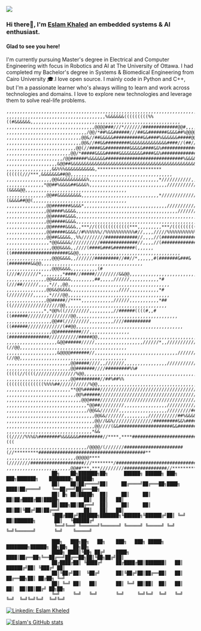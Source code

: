 <!--START_SECTION:waka-->
<!--END_SECTION:waka-->
![](https://camo.githubusercontent.com/da044eceef3d233db5a7b412c049813af02a8af0/68747470733a2f2f6d69722d73332d63646e2d63662e626568616e63652e6e65742f70726f6a6563745f6d6f64756c65732f6d61785f313230302f34666630373938363230383539332e356439613635346539326633362e676966)
### Hi there👋, I'm [Eslam Khaled](https://www.github.com/eslam69) an embedded systems & AI enthusiast.
#### Glad to see you here!
I'm currently pursuing Master's degree in Electrical and Computer Engineering with focus in Robotics and AI at The University of Ottawa. I had completed my Bachelor's degree in Systems & Biomedical Engineering from Cairo University 🎓.I love open source. I mainly code in Python and C++, but I'm a passionate learner who's always willing to learn and work across technologies and domains. I love to explore new technologies and leverage them to solve real-life problems.
```pyhton
,,,,,,,,,,,,,,,,,,,,,,,,,,,,,,,,,,,,,,,,,,,,,,,,,,,,,,,,,,,,,,,,,,,,,,,,,,,,,,,,,,,,,,,,,,,,,,,,,,,,,,,,,,,,,,,,,,,,,,,,
,,,,,,,,,,,,,,,,,,,,,,,,,,,,,,,,,,,,,%&&&&&&(((((((((%%((#&&&&&&,,,,,,,,,,,,,,,,,,,,,,,,,,,,,,,,,,,,,,,,,,,,,,,,,,,,,,,,
,,,,,,,,,,,,,,,,,,,,,,,,,,,,,,,,,@@@@###///*///////#############@@#,,,,,,,,,,,,,,,,,,,,,,,,,,,,,,,,,,,,,,,,,,,,,,,,,,,,,
,,,,,,,,,,,,,,,,,,,,,,,,,,,,,,/@@/*##%&&######///##&&#######&&&&##%@@@@,,,,,,,,,,,,,,,,,,,,,,,,,,,,,,,,,,,,,,,,,,,,,,,,,
,,,,,,,,,,,,,,,,,,,,,,,,,,,,@@&//##&&&&&###########&&####%&&&&&&#####@@,,,,,,,,,,,,,,,,,,,,,,,,,,,,,,,,,,,,,,,,,,,,,,,,,
,,,,,,,,,,,,,,,,,,,,,,,,,,,,@@&//##&&#########&&&&&&&&&&&&&&####//(##//@@,,,,,,,,,,,,,,,,,,,,,,,,,,,,,,,,,,,,,,,,,,,,,,,
,,,,,,,,,,,,,,,,,,,,,,,,,,@@(//####&&#########&&&&&####&&%#############//@@#,,,,,,,,,,,,,,,,,,,,,,,,,,,,,,,,,,,,,,,,,,,,
,,,,,,,,,,,,,,,,,,,,,,,,@@/*#####&&&&#####&&&&&&&&&####&&%###############//%@@,,,,,,,,,,,,,,,,,,,,,,,,,,,,,,,,,,,,,,,,,,
,,,,,,,,,,,,,,,,,,,,,/@@######%&&&&&&#############################%&&&&&&#####@@,,,,,,,,,,,,,,,,,,,,,,,,,,,,,,,,,,,,,,,,
,,,,,,,,,,,,,,,,,,,&@@##&&&&&&&&&&&&&&&&&&&&&&&&&&&&&&&&&&&&&&&&&&&&&&&&&&&&&&##@@,,,,,,,,,,,,,,,,,,,,,,,,,,,,,,,,,,,,,,
,,,,,,,,,,,,,,,,,&&%%%&&&&&&&&&&&,************************((((((///***,&&&&&&&##@@,,,,,,,,,,,,,,,,,,,,,,,,,,,,,,,,,,,,,,
,,,,,,,,,,,,,,,,,@@&&&&&&&&&&&%,,,,,,,,,,,,,,,,,,,,,,,,,,*///////////,,,,&&&&&##@@,,,,,,,,,,,,,,,,,,,,,,,,,,,,,,,,,,,,,,
,,,,,,,,,,,,,,*@@##%&&&&##&&&&%,,,,,,,,,,,,,,,,,,,,,,,,,,,,,///////////,,,,(&&&&@@,,,,,,,,,,,,,,,,,,,,,,,,,,,,,,,,,,,,,,
,,,,,,,,,,,,,,,@@##&&&&&&&&&,,,,,,,,,,,,,,,,,,,,,,,,,,,,,*///////////////,,(&&&&##@@(,,,,,,,,,,,,,,,,,,,,,,,,,,,,,,,,,,,
,,,,,,,,,,,,,,,@@#######&&&&*,,,,,,,,,,,,,,,,,,,,,,,,,,,,,,,///////////////#&&&&##@@(,,,,,,,,,,,,,,,,,,,,,,,,,,,,,,,,,,,
,,,,,,,,,,,,,,,@@####%&&&&,,,,,,,,,,,,,,,,,,,,,,,,,,,,,,,,,,,,,,///////////*,,&&&&@@(,,,,,,,,,,,,,,,,,,,,,,,,,,,,,,,,,,,
,,,,,,,,,,,,,,,@@#####&&&&,,,,,,,,,,,,,,,,,,,,,,,,,,,,,,,,,,,,,,,,,,,,,,,//*,,&&&&@@(,,,,,,,,,,,,,,,,,,,,,,,,,,,,,,,,,,,
,,,,,,,,,,,,,,,@@#####&&&&,,,,,,,,,,,,,,,,,,,,,,,,,,,,,,,,,,,,,,,,,,,,,,,,,,,,&&&&@@(,,,,,,,,,,,,,,,,,,,,,,,,,,,,,,,,,,,
,,,,,,,,,,,,,,,@@#####&&&&,,***//(((((((((((((***,,,,,,,,,***/(((((((((((//***&&&&@@(,,,,,,,,,,,,,,,,,,,,,,,,,,,,,,,,,,,
,,,,,,,,,,,,,,,@@#####&&&&//#%%%%%%//%%%%%%%%%%%#//,,,,/////%%%%%%%%%%%%%%%%%%&&&&@@(,,,,,,,,,,,,,,,,,,,,,,,,,,,,,,,,,,,
,,,,,,,,,,,,,,,@@##&&&&&,,%%/////////############//,,,,//(##################%%&&&&@@(,,,,,,,,,,,,,,,,,,,,,,,,,,,,,,,,,,,
,,,,,,,,,,,,,,,,*@@&&&&&///////////##############//,,,,//(####################&&@@,,,,,,,,,,,,,,,,,,,,,,,,,,,,,,,,,,,,,,
,,,,,,,,,,,,,,,,,@@@&&&&,,////(####&###&########(,,,,,,((#####################&&@@,,,,,,,,,,,,,,,,,,,,,,,,,,,,,,,,,,,,,,
,,,,,,,,,,,,,,,,,@@@&&&&,,///////#########//##//*,,,,,,#(#######&###&(########&&@@,,,,,,,,,,,,,,,,,,,,,,,,,,,,,,,,,,,,,,
,,,,,,,,,,,,,,,,,@@@&&&&,,,,,,,,,,(#(///#///////*,,,,,,,,*####//#####/////////&&@@,,,,,,,,,,,,,,,,,,,,,,,,,,,,,,,,,,,,,,
,,,,,,,,,,,,,,,@@&&&&&&&,,,,,,,,,##,,,,,//////,,,,,,,,,,,*#(///##//////,,,,*//,,@@,,,,,,,,,,,,,,,,,,,,,,,,,,,,,,,,,,,,,,
,,,,,,,,,,,,,,,@@&&@&&&&,,,,,,,,,,,,,,,,,,////,,,,,,,,,,,*#(/////////,,,,,,*////@@,,,,,,,,,,,,,,,,,,,,,,,,,,,,,,,,,,,,,,
,,,,,,,,,,,,,,,@@#####//****,,,,,,,,,,,,//////,,,,,,,,,,,*##((//////////////////@@,,,,,,,,,,,,,,,,,,,,,,,,,,,,,,,,,,,,,,
,,,,,,,,,,,,,,*,*@@%((/////////,,,,,,,,,//######((((#,,#((######////////////////@@,,,,,,,,,,,,,,,,,,,,,,,,,,,,,,,,,,,,,,
,,,,,,,,,,,,,,,,,@@##(/////////,,,,,,,,,////##########((######/////////////(##@@,,,,,,,,,,,,,,,,,,,,,,,,,,,,,,,,,,,,,,,,
,,,,,,,,,,,,,,,,,@@#########///,,,,,,,,,,,,,,,(###############///////////#####@@,,,,,,,,,,,,,,,,,,,,,,,,,,,,,,,,,,,,,,,,
,,,,,,,,,,,,,,,,,,,&@@######/////,,,,,,,,,,,,,,,,,,//////*,,/////////////##(//@@,,,,,,,,,,,,,,,,,,,,,,,,,,,,,,,,,,,,,,,,
,,,,,,,,,,,,,,,,,,,&@@@@#######//,,,,,,,,,,,,,,,,,,,,,,,,,,,,,,,/////////##(//@@,,,,,,,,,,,,,,,,,,,,,,,,,,,,,,,,,,,,,,,,
,,,,,,,,,,,,,,,,,,,,,,,,@@#####////,,///////,,,,,,,,,,,,,,,,/////////////##&@@*,,,,,,,,,,,,,,,,,,,,,,,,,,,,,,,,,,,,,,,,,
,,,,,,,,,,,,,,,,,,,,,,,,@@#######////#########%%#(((((//((((///////////////%@@,,,,,,,,,,,,,,,,,,,,,,,,,,,,,,,,,,,,,,,,,,
,,,,,,,,,,,,,,,,,,,,,,,,@@#########//##%##%%((((((((((((((%%%%##///////////%@@,,,,,,,,,,,,,,,,,,,,,,,,,,,,,,,,,,,,,,,,,,
,,,,,,,,,,,,,,,,,,,,,,,,**@@%######//////////////////////////////////////&@#*/,,,,,,,,,,,,,,,,,,,,,,,,,,,,,,,,,,,,,,,,,,
,,,,,,,,,,,,,,,,,,,,,,,,,,@@%######//////////////////////////////////////@@#,,,,,,,,,,,,,,,,,,,,,,,,,,,,,,,,,,,,,,,,,,,,
,,,,,,,,,,,,,,,,,,,,,,,,,,,,@@@####//////////////////////////////////////@@#,,,,,,,,,,,,,,,,,,,,,,,,,,,,,,,,,,,,,,,,,,,,
,,,,,,,,,,,,,,,,,,,,,,,,,,,,,,*@@##/////////,,,,,,,,,,,,,,,,///////////&&@@#,,,,,,,,,,,,,,,,,,,,,,,,,,,,,,,,,,,,,,,,,,,,
,,,,,,,,,,,,,,,,,,,,,,,,,,,,,,/@@&&///////,,,,,,,,,,,,,,,,,,/////////##&&//%@@@@,,,,,,,,,,,,,,,,,,,,,,,,,,,,,,,,,,,,,,,,
,,,,,,,,,,,,,,,,,,,,,,,,,,,,,,,,,@@&&///////,,,,,,,,,///////////##%&&&&////*****@@@@@@@@@,,,,,,,,,,,,,,,,,,,,,,,,,,,,,,,
,,,,,,,,,,,,,,,,,,,,,,,,,,,,,,,,,@@//&&%///////////////#########&&%######//*****#########@@@@@@@@@,,,,,,,,,,,,,,,,,,,,,,
,,,,,,,,,,,,,,,,,,,,,,,,,,,,,,,,,@@////(&&####################&&#########//*******################@@@@@@@@@@@@@@@@@@@@@@
,,,,,,,,,,,,,,,,,,,,,,,,,,,,,,,,*&&((/////%%%&%########%&&&&&&#########//****,****###################################(((
,,,,,,,,,,,,,,,,,,,,,,,,,,,,,,/@@@@/(///////######################(//*********########################################**
,,,,,,,,,,,,,,,,,,,,,,,,,,@@@@@****(////////####################///********/######################################****##
,,,,,,,,,,,,,,,,,,,,,,,,@@##***,***/////////################//***********######################################*******##
                 ██╗    ██╗███████╗██╗      ██████╗ ██████╗ ███╗   ███╗███████╗    ████████╗ ██████╗     
                 ██║    ██║██╔════╝██║     ██╔════╝██╔═══██╗████╗ ████║██╔════╝    ╚══██╔══╝██╔═══██╗    
                 ██║ █╗ ██║█████╗  ██║     ██║     ██║   ██║██╔████╔██║█████╗         ██║   ██║   ██║    
                 ██║███╗██║██╔══╝  ██║     ██║     ██║   ██║██║╚██╔╝██║██╔══╝         ██║   ██║   ██║    
                 ╚███╔███╔╝███████╗███████╗╚██████╗╚██████╔╝██║ ╚═╝ ██║███████╗       ██║   ╚██████╔╝    
                  ╚══╝╚══╝ ╚══════╝╚══════╝ ╚═════╝ ╚═════╝ ╚═╝     ╚═╝╚══════╝       ╚═╝    ╚═════╝     

                 ███╗   ███╗██╗   ██╗    ███╗   ███╗ █████╗ ████████╗██████╗ ██╗██╗  ██╗██╗              
                 ████╗ ████║╚██╗ ██╔╝    ████╗ ████║██╔══██╗╚══██╔══╝██╔══██╗██║╚██╗██╔╝██║              
                 ██╔████╔██║ ╚████╔╝     ██╔████╔██║███████║   ██║   ██████╔╝██║ ╚███╔╝ ██║              
                 ██║╚██╔╝██║  ╚██╔╝      ██║╚██╔╝██║██╔══██║   ██║   ██╔══██╗██║ ██╔██╗ ╚═╝              
                 ██║ ╚═╝ ██║   ██║       ██║ ╚═╝ ██║██║  ██║   ██║   ██║  ██║██║██╔╝ ██╗██╗              
                 ╚═╝     ╚═╝   ╚═╝       ╚═╝     ╚═╝╚═╝  ╚═╝   ╚═╝   ╚═╝  ╚═╝╚═╝╚═╝  ╚═╝╚═╝              
```
 [![Linkedin: Eslam Kheled](https://img.shields.io/badge/-Eslam_Khaled-blue?style=flat-square&logo=Linkedin&logoColor=white&link=https://www.linkedin.com/in/eslam64/)](https://www.linkedin.com/in/eslam64/) 

[![Eslam's GitHub stats](https://github-readme-stats.vercel.app/api?username=eslam69&show_icons=true&theme=tokyonight)](https://github.com/anuraghazra/github-readme-stats)
